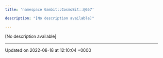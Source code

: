 ```yaml
---
title: 'namespace Gambit::CosmoBit::@657'

description: "[No description available]"

---
```







[No description available]






-------------------------------

Updated on 2022-08-18 at 12:10:04 +0000